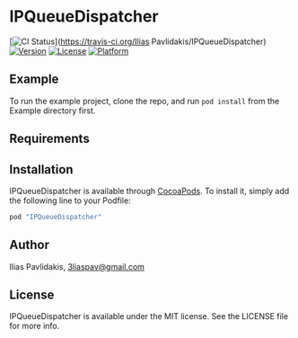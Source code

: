 # IPQueueDispatcher

[![CI Status](https://travis-ci.org/ipavlidakis/IPQueueDispatcher.svg?branch=master)](https://travis-ci.org/Ilias Pavlidakis/IPQueueDispatcher)
[![Version](https://img.shields.io/cocoapods/v/IPQueueDispatcher.svg?style=flat)](http://cocoapods.org/pods/IPQueueDispatcher)
[![License](https://img.shields.io/cocoapods/l/IPQueueDispatcher.svg?style=flat)](http://cocoapods.org/pods/IPQueueDispatcher)
[![Platform](https://img.shields.io/cocoapods/p/IPQueueDispatcher.svg?style=flat)](http://cocoapods.org/pods/IPQueueDispatcher)

## Example

To run the example project, clone the repo, and run `pod install` from the Example directory first.

## Requirements

## Installation

IPQueueDispatcher is available through [CocoaPods](http://cocoapods.org). To install
it, simply add the following line to your Podfile:

```ruby
pod "IPQueueDispatcher"
```

## Author

Ilias Pavlidakis, 3liaspav@gmail.com

## License

IPQueueDispatcher is available under the MIT license. See the LICENSE file for more info.
